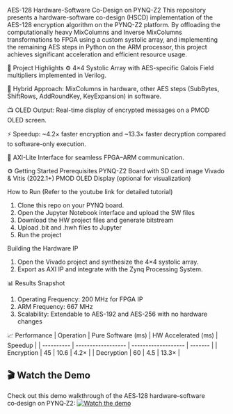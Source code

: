 AES-128 Hardware-Software Co-Design on PYNQ-Z2
This repository presents a hardware-software co-design (HSCD) implementation of the AES-128 encryption algorithm on the PYNQ-Z2 platform. By offloading the computationally heavy MixColumns and Inverse MixColumns transformations to FPGA using a custom systolic array, and implementing the remaining AES steps in Python on the ARM processor, this project achieves significant acceleration and efficient resource usage.

🚀 Project Highlights
⚙️ 4×4 Systolic Array with AES-specific Galois Field multipliers implemented in Verilog.

🧠 Hybrid Approach: MixColumns in hardware, other AES steps (SubBytes, ShiftRows, AddRoundKey, KeyExpansion) in software.

📺 OLED Output: Real-time display of encrypted messages on a PMOD OLED screen.

⚡ Speedup: ~4.2× faster encryption and ~13.3× faster decryption compared to software-only execution.

📡 AXI-Lite Interface for seamless FPGA–ARM communication.

⚙️ Getting Started
Prerequisites
PYNQ-Z2 Board with SD card image
Vivado & Vitis (2022.1+)
PMOD OLED Display (optional for visualization)

How to Run (Refer to the youtube link for detailed tutorial)
1) Clone this repo on your PYNQ board.
2) Open the Jupyter Notebook interface and upload the SW files
4) Download the HW project files and generate bitstream
5) Upload .bit and .hwh files to Jupyter 
6) Run the project

Building the Hardware IP
1) Open the Vivado project and synthesize the 4×4 systolic array.
2) Export as AXI IP and integrate with the Zynq Processing System.

📊 Results Snapshot
1) Operating Frequency: 200 MHz for FPGA IP
2) ARM Frequency: 667 MHz
3) Scalability: Extendable to AES-192 and AES-256 with no hardware changes

📈 Performance
| Operation  | Pure Software (ms) | HW Accelerated (ms) | Speedup |
| ---------- | ------------------ | ------------------- | ------- |
| Encryption | 45                 | 10.6                | 4.2×    |
| Decryption | 60                 | 4.5                 | 13.3×   |


## 🎬 Watch the Demo

Check out this demo walkthrough of the AES‑128 hardware–software co‑design on PYNQ‑Z2:
[![Watch the demo](https://img.youtube.com/vi/bTiKk6Puxxo/0.jpg)](https://www.youtube.com/watch?v=bTiKk6Puxxo)

